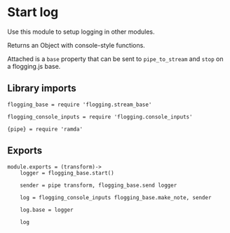 # Start log

Use this module to setup logging in other modules.

Returns an Object with console-style functions.

Attached is a `base` property that can be sent to `pipe_to_stream` and `stop` on a flogging.js base.


## Library imports

	flogging_base = require 'flogging.stream_base'

	flogging_console_inputs = require 'flogging.console_inputs'

	{pipe} = require 'ramda'


## Exports

	module.exports = (transform)->
		logger = flogging_base.start()

		sender = pipe transform, flogging_base.send logger

		log = flogging_console_inputs flogging_base.make_note, sender

		log.base = logger

		log

